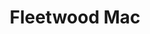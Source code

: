 ---
title: "Fleetwood Mac"
summary: "Founded in London in July 1967 , \"Peter Green's Fleetwood Mac\" instantly became a major force in the UK blues scene, along with their eponymous first album. Following \"Mr. Wonderful\" & \"Then Play On\" the driving force of Peter Green had deteriorated as he lapsed into a personal crisis by 1970. The group reorganized, under the leadership of Fleetwood, and slowly took on a new direction - away from the blues and into the mainstream of international popularity, known simply as **Fleetwood Mac**. Member/Dates: Peter Green Mick Fleetwood John McVie Jeremy Spencer Bob Brunning Danny Kirwan Christine McVie Bob Welch Bob Weston Dave Walker Doug Graves Lindsey Buckingham Stevie Nicks Billy Burnette Rick Vito Dave Mason, Bekka Bramlett Mike Campbell Neil Finn, Inducted into Rock And Roll Hall of Fame in 1998"
image: "fleetwood-mac.jpg"
apple_music_artist_url: "https://music.apple.com/gb/artist/fleetwood-mac/158038"
wikipedia_url: "none"
---